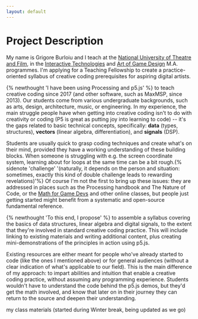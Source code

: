 ```yaml
---
layout: default
---
```


# Project Description

My name is Grigore Burloiu and I teach at the [National University of Theatre and Film](https://www.unatc.ro/eng/about/index.php), in the [Interactive Technologies](https://youtu.be/o3TwqY9KJpQ) and [Art of Game Design](https://youtu.be/YpO7Ia8d8RQ) M.A. programmes. I'm applying for a Teaching Fellowship to create a practice-oriented syllabus of creative coding prerequisites for aspiring digital artists.

{% newthought 'I have been using Processing and p5.js' %}  to teach creative coding since 2017 (and other software, such as MaxMSP, since 2013). Our students come from various undergraduate backgrounds, such as arts, design, architecture, music, or engineering. In my experience, the main struggle people have when getting into creative coding isn't to do with creativity or coding (P5 is great as putting joy into learning to code) -- it's the gaps related to basic technical concepts, specifically: **data** (types, structures), **vectors** (linear algebra, differentiation), and **signals** (DSP).

Students are usually quick to grasp coding techniques and create what's on their mind, provided they have a working understanding of these building blocks. When someone is struggling with e.g. the screen coordinate system, learning about for loops at the same time can be a bit rough.{% sidenote 'challenge' '(naturally, it depends on the person and situation: sometimes, exactly this kind of double challenge leads to rewarding revelations)'%} Of course I'm not the first to bring up these issues: they are addressed in places such as the Processing handbook and The Nature of Code, or the [Math for Game Devs](https://www.youtube.com/playlist?list=PLImQaTpSAdsD88wprTConznD1OY1EfK_V) and other online classes, but people just getting started might benefit from a systematic and open-source fundamental reference.

{% newthought 'To this end, I propose' %} to assemble a syllabus covering the basics of data structures, linear algebra and digital signals, to the extent that they're involved in standard creative coding practice. This will include linking to existing materials and writing additional content, plus creating mini-demonstrations of the principles in action using p5.js. 

Existing resources are either meant for people who've already started to code (like the ones I mentioned above) or for general audiences (without a clear indication of what's applicable to our field). This is the main difference of my approach: to impart abilities and intuition that enable a creative coding practice, without assuming any programming experience. Students wouldn't have to understand the code behind the p5.js demos, but they'd get the math involved, and know that later on in their journey they can return to the source and deepen their understanding.

my class materials (started during Winter break, being updated as we go)

